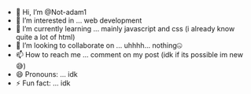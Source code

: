 - 👋 Hi, I’m @Not-adam1
- 👀 I’m interested in ... web development
- 🌱 I’m currently learning ... mainly javascript and css (i already know quite a lot of html)
- 💞️ I’m looking to collaborate on ... uhhhh... nothing🤐
- 📫 How to reach me ... comment on my post (idk if its possible im new😅)
- 😄 Pronouns: ... idk
- ⚡ Fun fact: ... idk

<!---
Not-adam1/Not-adam1 is a ✨ special ✨ repository because its `README.md` (this file) appears on your GitHub profile.
You can click the Preview link to take a look at your changes.
--->
